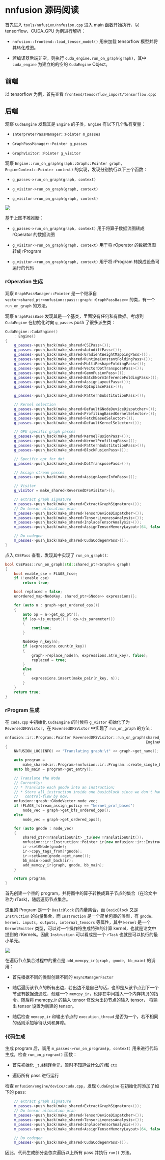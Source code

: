 # nnfusion 源码阅读

首先进入 `tools/nnfusion/nnfusion.cpp` 进入 main 函数开始执行，以 tensorflow、CUDA_GPU 为例进行解析：

- `nnfusion::frontend::load_tensor_model()` 用来加载 tensorflow 模型并将其转化成图。

- 若编译器后端非空，则执行 `cuda_engine.run_on_graph(graph)`，其中 `cuda_engine` 为建立的的空的 `CudaEngine` Object。

## 前端

以 tensorflow 为例，首先查看 `frontend/tensorflow_import/tensorflow.cpp`:

## 后端

观察 `CudaEngine` 发现其是 `Engine` 的子类，`Engine` 有以下几个私有变量：

- `InterpreterPassManager::Pointer m_passes`

- `GraphPassManager::Pointer g_passes`

- `GraphVisitor::Pointer g_visitor`

观察 `Engine::run_on_graph(graph::Graph::Pointer graph, EngineContext::Pointer context)` 的实现，发现分别执行以下三个函数：

- `g_passes->run_on_graph(graph, context)`

- `g_visitor->run_on_graph(graph, context)`

- `g_visitor->run_on_graph(graph, context)`

![](nnfusion/rammer_overall.png)

基于上图不难推断：

- `g_passes->run_on_graph(graph, context)` 用于将算子数据流图转成 rOperator 的数据流图

- `g_visitor->run_on_graph(graph, context)` 用于将 rOperator 的数据流图转成 rProgram

- `g_visitor->run_on_graph(graph, context)` 用于将 rProgram 转换成设备可运行的代码

### rOperation 生成

观察 `GraphPassManager::Pointer` 是一个继承自`vector<shared_ptr<nnfusion::pass::graph::GraphPassBase>>` 的类，有一个 `run_on_graph` 的方法。

观察 `GraphPassBase` 发现其是一个基类，里面没有任何私有数据。考虑到 `CudaEngine` 在初始化时向 `g_passes` push 了很多派生类：

```cpp
CudaEngine::CudaEngine()
    : Engine()
{
    g_passes->push_back(make_shared<CSEPass>());
    g_passes->push_back(make_shared<AutodiffPass>());
    g_passes->push_back(make_shared<GradientWeightMappingPass>());
    g_passes->push_back(make_shared<RuntimeConstantFoldingPass>());
    g_passes->push_back(make_shared<MultiReshapeFoldingPass>());
    g_passes->push_back(make_shared<VectorDotTransposePass>());
    g_passes->push_back(make_shared<GemmFusionPass>());
    g_passes->push_back(make_shared<BatchNormInferenceFoldingPass>());
    g_passes->push_back(make_shared<AssignLayoutPass>());
    g_passes->push_back(make_shared<OpInplacePass>());

    g_passes->push_back(make_shared<PatternSubstitutionPass>());

    // Kernel selection
    g_passes->push_back(make_shared<DefaultGNodeDeviceDispatcher>());
    g_passes->push_back(make_shared<ProfilingBasedKernelSelector>());
    g_passes->push_back(make_shared<FetchBasedSelector>());
    g_passes->push_back(make_shared<DefaultKernelSelector>());

    // GPU specific graph passes
    g_passes->push_back(make_shared<KernelFusionPass>());
    g_passes->push_back(make_shared<KernelProfilingPass>());
    g_passes->push_back(make_shared<PatternSubstitutionPass>());
    g_passes->push_back(make_shared<BlockFusionPass>());

    // Specific opt for dot
    g_passes->push_back(make_shared<DotTransposePass>());

    // Assign stream passes
    g_passes->push_back(make_shared<AssignAsyncInfoPass>());

    // Visitor
    g_visitor = make_shared<ReversedDFSVisitor>();

    // extract graph signature
    m_passes->push_back(make_shared<ExtractGraphSignature>());
    // Do tensor allocation plan
    m_passes->push_back(make_shared<TensorDeviceDispatcher>());
    m_passes->push_back(make_shared<TensorLivenessAnalysis>());
    m_passes->push_back(make_shared<InplaceTensorAnalysis>());
    m_passes->push_back(make_shared<AssignTensorMemoryLayout>(64, false));

    // Do codegen
    m_passes->push_back(make_shared<CudaCodegenPass>());
}
```

点入 `CSEPass` 查看，发现其中实现了 `run_on_graph()`:

```cpp
bool CSEPass::run_on_graph(std::shared_ptr<Graph>& graph)
{
    bool enable_cse = FLAGS_fcse;
    if (!enable_cse)
        return true;

    bool replaced = false;
    unordered_map<NodeKey, shared_ptr<GNode>> expressions{};

    for (auto n : graph->get_ordered_ops())
    {
        auto op = n->get_op_ptr();
        if (op->is_output() || op->is_parameter())
        {
            continue;
        }

        NodeKey n_key(n);
        if (expressions.count(n_key))
        {
            graph->replace_node(n, expressions.at(n_key), false);
            replaced = true;
        }
        else
        {
            expressions.insert(make_pair(n_key, n));
        }
    }
    return true;
}
```

### rProgram 生成

在 `cuda.cpp` 中初始化 `CudaEngine` 的时候将 `g_vistor` 初始化了为 `ReversedDFSVistor`，在 `ReversedDFSVistor` 中实现了 `run_on_graph` 的方法：

```cpp
nnfusion::ir::Program::Pointer ReversedDFSVisitor::run_on_graph(shared_ptr<graph::Graph> graph,
                                                                EngineContext::Pointer context)
{
    NNFUSION_LOG(INFO) << "Translating graph:\t" << graph->get_name();

    auto program =
        make_shared<ir::Program>(nnfusion::ir::Program::create_single_basic_block_program());
    auto bb_main = program->get_entry();

    // Translate the Node
    // Currently:
    // * Translate each gnode into an instruction;
    // * Store all instruction inside one basicblock since we don't have
    //   control-flow by now.
    nnfusion::graph::GNodeVector node_vec;
    if (FLAGS_fstream_assign_policy == "kernel_prof_based")
        node_vec = graph->get_bfs_ordered_ops();
    else
        node_vec = graph->get_ordered_ops();

    for (auto gnode : node_vec)
    {
        shared_ptr<TranslationUnit> _tu(new TranslationUnit());
        nnfusion::ir::Instruction::Pointer ir(new nnfusion::ir::Instruction);
        ir->setGNode(gnode);
        ir->copy_tags_from(*gnode);
        ir->setName(gnode->get_name());
        bb_main->push_back(ir);
        add_memcpy_ir(graph, gnode, bb_main);
    }

    return program;
}
```

首先创建一个空的 program，并将图中的算子转换成算子节点的集合（在论文中称为 rTask)，随后遍历节点集合。

这里的 Program 是一个 `BasicBlock` 的向量集合，而 `BasicBlock` 又是 `Instruction` 的向量集合，而 `Instruction` 是一个简单包裹的类型，有 `gnode`、`kernel`、`inputs`，`outputs`，`internal_tensors` 等属性，其中 `kernel` 是一个 `KernelEmitter` 类型，可以对一个操作符生成特殊的计算 kernel，也就是论文中提到的 rKernels。因此 `Instruction` 可以看成是一个 `rTask` 也就是可以执行的最小单元。

![](nnfusion/algorithm1.png)

在遍历节点集合过程中的重点是 `add_memcpy_ir(graph, gnode, bb_main)` 的调用：

- 首先根据不同的类型创建不同的 `AsyncManagerFactor`

- 随后遍历该节点的所有出边，若出边不是自己的话，也即是从该节点到下一个节点有数据流通过，创建一个 `memcpy_ir`，也即在中间插入一个内存拷贝的指令。随后将 memcpy_ir 的输入 tensor 修改为出边节点的输入 tensor， 将输出 tensor 设置为新建的 tensor。

- 随后检查 `memcpy_ir` 和输出节点的 `execution_thread` 是否为一个，若不相同的话则添加等待队列和屏障。

### 代码生成

生成 program 后，调用 `m_passes->run_on_program(p, context)` 用来进行代码生成，检查 `run_on_program()` 函数：

- 首先初始化 `_tu`(翻译单元，暂时不知道做什么的)和 `ctx`

- 遍历所有 pass 进行运行

检查 `nnfusion/engine/device/cuda.cpp`，发现 `CudaEngine` 在初始化时添加了如下的 pass:

```cpp
    // extract graph signature
    m_passes->push_back(make_shared<ExtractGraphSignature>());
    // Do tensor allocation plan
    m_passes->push_back(make_shared<TensorDeviceDispatcher>());
    m_passes->push_back(make_shared<TensorLivenessAnalysis>());
    m_passes->push_back(make_shared<InplaceTensorAnalysis>());
    m_passes->push_back(make_shared<AssignTensorMemoryLayout>(64, false));

    // Do codegen
    m_passes->push_back(make_shared<CudaCodegenPass>());
```

因此，代码生成部分会依次遍历以上所有 pass 并执行 `run()` 方法。
